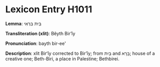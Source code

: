 # Lexicon Entry H1011

**Lemma**: בֵּית בִּרְאִי

**Transliteration (xlit)**: Bêyth Birʼîy

**Pronunciation**: bayth bir-ee'

**Description**:
xlit Birʻîy corrected to Birʼîy; from בַּיִת and בָּרָא; house of a creative one; Beth-Biri, a place in Palestine; Bethbirei.
